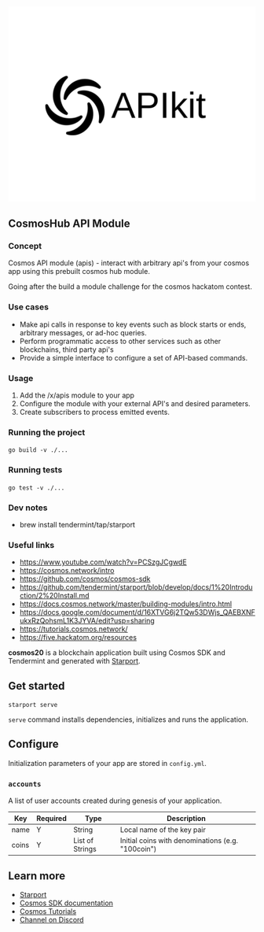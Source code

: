 <p align='center'>
<img src="./img/apikit.png"/>
</p>

## CosmosHub API Module

### Concept

Cosmos API module (apis) - interact with arbitrary api's from your cosmos app using this prebuilt cosmos hub module.

Going after the build a module challenge for the cosmos hackatom contest.

### Use cases

- Make api calls in response to key events such as block starts or ends, arbitrary messages, or ad-hoc queries.
- Perform programmatic access to other services such as other blockchains, third party api's
- Provide a simple interface to configure a set of API-based commands.

### Usage

1. Add the /x/apis module to your app
2. Configure the module with your external API's and desired parameters.
3. Create subscribers to process emitted events.

### Running the project

`go build -v ./...`

### Running tests

`go test -v ./...`

### Dev notes

- brew install tendermint/tap/starport

### Useful links

- https://www.youtube.com/watch?v=PCSzgJCgwdE
- https://cosmos.network/intro
- https://github.com/cosmos/cosmos-sdk
- https://github.com/tendermint/starport/blob/develop/docs/1%20Introduction/2%20Install.md
- https://docs.cosmos.network/master/building-modules/intro.html
- https://docs.google.com/document/d/16XTVG6j2TQw53DWjs_QAEBXNFukxRzQohsmL1K3JYVA/edit?usp=sharing
- https://tutorials.cosmos.network/
- https://five.hackatom.org/resources

**cosmos20** is a blockchain application built using Cosmos SDK and Tendermint and generated with [Starport](https://github.com/tendermint/starport).

## Get started

```
starport serve
```

`serve` command installs dependencies, initializes and runs the application.

## Configure

Initialization parameters of your app are stored in `config.yml`.

### `accounts`

A list of user accounts created during genesis of your application.

| Key   | Required | Type            | Description                                       |
| ----- | -------- | --------------- | ------------------------------------------------- |
| name  | Y        | String          | Local name of the key pair                        |
| coins | Y        | List of Strings | Initial coins with denominations (e.g. "100coin") |

## Learn more

- [Starport](https://github.com/tendermint/starport)
- [Cosmos SDK documentation](https://docs.cosmos.network)
- [Cosmos Tutorials](https://tutorials.cosmos.network)
- [Channel on Discord](https://discord.gg/W8trcGV)
